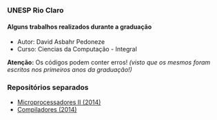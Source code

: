 ### UNESP Rio Claro
#### Alguns trabalhos realizados durante a graduação

- Autor: David Asbahr Pedoneze
- Curso: Ciencias da Computação - Integral

**Atenção:** Os códigos podem conter erros! *(visto que os mesmos foram escritos nos primeiros anos da graduação!)*


### Repositórios separados
- [Microprocessadores II (2014)](https://github.com/dpedoneze/m2)
- [Compiladores (2014)](https://github.com/dpedoneze/compilers)


